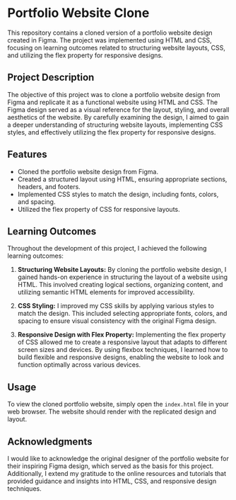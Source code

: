 # Portfolio Website Clone

This repository contains a cloned version of a portfolio website design created in Figma. The project was implemented using HTML and CSS, focusing on learning outcomes related to structuring website layouts, CSS, and utilizing the flex property for responsive designs.

## Project Description

The objective of this project was to clone a portfolio website design from Figma and replicate it as a functional website using HTML and CSS. The Figma design served as a visual reference for the layout, styling, and overall aesthetics of the website. By carefully examining the design, I aimed to gain a deeper understanding of structuring website layouts, implementing CSS styles, and effectively utilizing the flex property for responsive designs.

## Features

- Cloned the portfolio website design from Figma.
- Created a structured layout using HTML, ensuring appropriate sections, headers, and footers.
- Implemented CSS styles to match the design, including fonts, colors, and spacing.
- Utilized the flex property of CSS for responsive layouts.

## Learning Outcomes

Throughout the development of this project, I achieved the following learning outcomes:

1. **Structuring Website Layouts:** By cloning the portfolio website design, I gained hands-on experience in structuring the layout of a website using HTML. This involved creating logical sections, organizing content, and utilizing semantic HTML elements for improved accessibility.

2. **CSS Styling:** I improved my CSS skills by applying various styles to match the design. This included selecting appropriate fonts, colors, and spacing to ensure visual consistency with the original Figma design.

3. **Responsive Design with Flex Property:** Implementing the flex property of CSS allowed me to create a responsive layout that adapts to different screen sizes and devices. By using flexbox techniques, I learned how to build flexible and responsive designs, enabling the website to look and function optimally across various devices.

## Usage

To view the cloned portfolio website, simply open the `index.html` file in your web browser. The website should render with the replicated design and layout.

## Acknowledgments

I would like to acknowledge the original designer of the portfolio website for their inspiring Figma design, which served as the basis for this project. Additionally, I extend my gratitude to the online resources and tutorials that provided guidance and insights into HTML, CSS, and responsive design techniques.